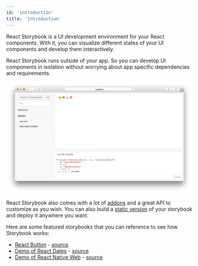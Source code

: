 ```yaml
---
id: 'introduction'
title: 'Introduction'
---
```


React Storybook is a UI development environment for your React components. With it, you can visualize different states of your UI components and develop them interactively.

React Storybook runs outside of your app. So you can develop UI components in isolation without worrying about app specific dependencies and requirements.

![React Storybook](../static/screenshot.png)

React Storybook also comes with a lot of [addons](/addons/introduction) and a great API to customize as you wish. You can also build a [static version](/basics/exporting-storybook) of your storybook and deploy it anywhere you want.

Here are some featured storybooks that you can reference to see how Storybook works:

-   [React Button](http://kadira-samples.github.io/react-button) - [source](https://github.com/kadira-samples/react-button)
-   [Demo of React Dates](http://airbnb.io/react-dates/) - [source](https://github.com/airbnb/react-dates)
-   [Demo of React Native Web](http://necolas.github.io/react-native-web/storybook/) - [source](https://github.com/necolas/react-native-web)
